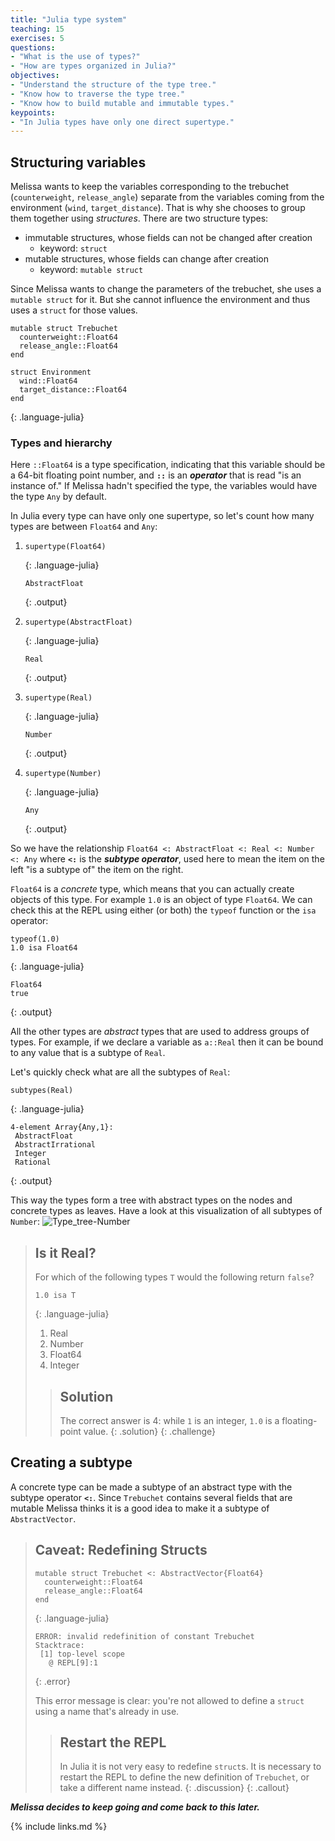 ```yaml
---
title: "Julia type system"
teaching: 15
exercises: 5
questions:
- "What is the use of types?"
- "How are types organized in Julia?"
objectives:
- "Understand the structure of the type tree."
- "Know how to traverse the type tree."
- "Know how to build mutable and immutable types."
keypoints:
- "In Julia types have only one direct supertype."
---
```


## Structuring variables

Melissa wants to keep the variables corresponding to the trebuchet
(`counterweight`, `release_angle`) separate from the variables coming from the
environment (`wind`, `target_distance`).
That is why she chooses to group them together using _structures_.
There are two structure types:

- immutable structures, whose fields can not be changed after creation
  - keyword: `struct`
- mutable structures, whose fields can change after creation
  - keyword: `mutable struct`

Since Melissa wants to change the parameters of the trebuchet, she uses a
`mutable struct` for it.
But she cannot influence the environment and thus uses a `struct` for those
values.

~~~
mutable struct Trebuchet
  counterweight::Float64
  release_angle::Float64
end

struct Environment
  wind::Float64
  target_distance::Float64
end
~~~
{: .language-julia}

### Types and hierarchy

Here `::Float64` is a type specification, indicating that this variable should
be a 64-bit floating point number, and __`::`__ is an ***operator*** that
is read "is an instance of."
If Melissa hadn't specified the type, the variables would have the type `Any`
by default.

In Julia every type can have only one supertype, so let's count how many types
are between `Float64` and `Any`:

1. ~~~
   supertype(Float64)
   ~~~
   {: .language-julia}
   ~~~
   AbstractFloat
   ~~~
   {: .output}
2. ~~~
   supertype(AbstractFloat)
   ~~~
   {: .language-julia}
   ~~~
   Real
   ~~~
   {: .output}
3. ~~~
   supertype(Real)
   ~~~
   {: .language-julia}
   ~~~
   Number
   ~~~
   {: .output}
4. ~~~
   supertype(Number)
   ~~~
   {: .language-julia}
   ~~~
   Any
   ~~~
   {: .output}

So we have the relationship `Float64 <: AbstractFloat <: Real <: Number <: Any`
where __`<:`__ is the ***subtype operator***, used here to mean the item
on the left "is a subtype of" the item on the right.

`Float64` is a _concrete_ type, which means that you can actually create
objects of this type.
For example `1.0` is an object of type `Float64`.
We can check this at the REPL using either (or both) the
`typeof` function or the `isa` operator:

~~~
typeof(1.0)
1.0 isa Float64
~~~
{: .language-julia}
~~~
Float64
true
~~~
{: .output}

All the other types are _abstract_ types that are used to address groups of
types.
For example, if we declare a variable as `a::Real` then it can be bound to any
value that is a subtype of `Real`.

Let's quickly check what are all the subtypes of `Real`:

~~~
subtypes(Real)
~~~
{: .language-julia}
~~~
4-element Array{Any,1}:
 AbstractFloat
 AbstractIrrational
 Integer
 Rational
~~~
{: .output}

This way the types form a tree with abstract types on the nodes and concrete
types as leaves.
Have a look at this visualization of all subtypes of `Number`:
![Type_tree-Number][hierarchy]

> ## Is it **Real**?
>
> For which of the following types `T` would the following return
> `false`?
>
> ~~~
> 1.0 isa T
> ~~~
> {: .language-julia}
>
> 1. Real
> 2. Number
> 3. Float64
> 4. Integer
>
> > ## Solution
> >
> > The correct answer is 4:
> > while `1` is an integer, `1.0` is a floating-point value.
> {: .solution}
{: .challenge}

## Creating a subtype

A concrete type can be made a subtype of an abstract type with the
subtype operator __`<:`__.
Since `Trebuchet` contains several fields that are mutable Melissa thinks it is
a good idea to make it a subtype of `AbstractVector`.

> ## Caveat: Redefining Structs
>
> ~~~
> mutable struct Trebuchet <: AbstractVector{Float64}
>   counterweight::Float64
>   release_angle::Float64
> end
> ~~~
> {: .language-julia}
> 
> ~~~
> ERROR: invalid redefinition of constant Trebuchet
> Stacktrace:
>  [1] top-level scope
>    @ REPL[9]:1
> ~~~
> {: .error}
>
> This error message is clear: you're not allowed to define a `struct`
> using a name that's already in use.
>
> > ## Restart the REPL
> >
> > In Julia it is not very easy to redefine `struct`s.
> > It is necessary to restart the REPL to define the new definition of
> > `Trebuchet`, or take a different name instead.
> {: .discussion}
{: .callout}

***Melissa decides to keep going and come back to this later.***

[hierarchy]: https://upload.wikimedia.org/wikipedia/commons/thumb/4/40/Type-hierarchy-for-julia-numbers.png/1200px-Type-hierarchy-for-julia-numbers.png

{% include links.md %}
